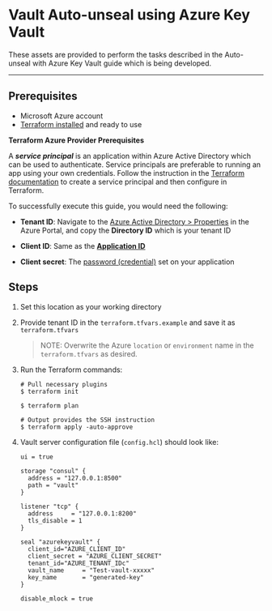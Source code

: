 # Vault Auto-unseal using Azure Key Vault

These assets are provided to perform the tasks described in the Auto-unseal with Azure Key Vault guide which is being developed.

---

## Prerequisites

- Microsoft Azure account
- [Terraform installed](https://www.terraform.io/downloads.html) and ready to use

**Terraform Azure Provider Prerequisites**

A ***service principal*** is an application within Azure Active Directory which
can be used to authenticate. Service principals are preferable to running an app
using your own credentials. Follow the instruction in the [Terraform
documentation](https://www.terraform.io/docs/providers/azurerm/auth/service_principal_client_certificate.html)
to create a service principal and then configure in Terraform.

To successfully execute this guide, you would need the following:

- **Tenant ID**: Navigate to the [Azure Active Directory >
 Properties](https://portal.azure.com/#blade/Microsoft_AAD_IAM/ActiveDirectoryMenuBlade/Properties)
 in the Azure Portal, and copy the **Directory ID** which is your tenant ID  

- **Client ID**: Same as the [**Application
 ID**](https://portal.azure.com/#blade/Microsoft_AAD_IAM/ApplicationsListBlade)

- **Client secret**: The [password
 (credential)](https://portal.azure.com/#blade/Microsoft_AAD_IAM/ApplicationsListBlade)
 set on your application

## Steps

1. Set this location as your working directory

1. Provide tenant ID in the `terraform.tfvars.example` and save it as `terraform.tfvars`

    > NOTE: Overwrite the Azure `location` or `environment` name in the `terraform.tfvars` as desired.

1. Run the Terraform commands:

    ```shell
    # Pull necessary plugins
    $ terraform init

    $ terraform plan

    # Output provides the SSH instruction
    $ terraform apply -auto-approve
    ```

1. Vault server configuration file (`config.hcl`) should look like:

    ```
    ui = true

    storage "consul" {
      address = "127.0.0.1:8500"
      path = "vault"
    }

    listener "tcp" {
      address     = "127.0.0.1:8200"
      tls_disable = 1
    }

    seal "azurekeyvault" {
      client_id="AZURE_CLIENT_ID"
      client_secret = "AZURE_CLIENT_SECRET"
      tenant_id="AZURE_TENANT_IDc"
      vault_name     = "Test-vault-xxxxx"
      key_name       = "generated-key"
    }

    disable_mlock = true
    ```
